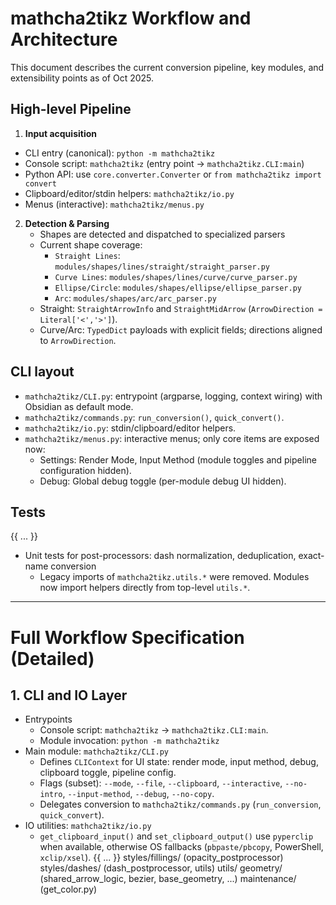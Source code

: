 # mathcha2tikz Workflow and Architecture

 This document describes the current conversion pipeline, key modules, and extensibility points as of Oct 2025.

## High-level Pipeline

 1. **Input acquisition**
  - CLI entry (canonical): `python -m mathcha2tikz`
  - Console script: `mathcha2tikz` (entry point -> `mathcha2tikz.CLI:main`)
  - Python API: use `core.converter.Converter` or `from mathcha2tikz import convert`
  - Clipboard/editor/stdin helpers: `mathcha2tikz/io.py`
  - Menus (interactive): `mathcha2tikz/menus.py`
2. **Detection & Parsing**
   - Shapes are detected and dispatched to specialized parsers
   - Current shape coverage:
     - `Straight Lines`: `modules/shapes/lines/straight/straight_parser.py`
     - `Curve Lines`: `modules/shapes/lines/curve/curve_parser.py`
     - `Ellipse/Circle`: `modules/shapes/ellipse/ellipse_parser.py`
     - `Arc`: `modules/shapes/arc/arc_parser.py`
   - Straight: `StraightArrowInfo` and `StraightMidArrow` (`ArrowDirection = Literal['<','>']`).
   - Curve/Arc: `TypedDict` payloads with explicit fields; directions aligned to `ArrowDirection`.
 
## CLI layout
 - `mathcha2tikz/CLI.py`: entrypoint (argparse, logging, context wiring) with Obsidian as default mode.
 - `mathcha2tikz/commands.py`: `run_conversion()`, `quick_convert()`.
 - `mathcha2tikz/io.py`: stdin/clipboard/editor helpers.
 - `mathcha2tikz/menus.py`: interactive menus; only core items are exposed now:
   - Settings: Render Mode, Input Method (module toggles and pipeline configuration hidden).
   - Debug: Global debug toggle (per-module debug UI hidden).
 
## Tests

{{ ... }}
- Unit tests for post-processors: dash normalization, deduplication, exact-name conversion
  - Legacy imports of `mathcha2tikz.utils.*` were removed. Modules now import helpers directly from top-level `utils.*`.

---

# Full Workflow Specification (Detailed)


## 1. CLI and IO Layer

- Entrypoints
  - Console script: `mathcha2tikz` -> `mathcha2tikz.CLI:main`.
  - Module invocation: `python -m mathcha2tikz`
- Main module: `mathcha2tikz/CLI.py`
  - Defines `CLIContext` for UI state: render mode, input method, debug, clipboard toggle, pipeline config.
  - Flags (subset): `--mode`, `--file`, `--clipboard`, `--interactive`, `--no-intro`, `--input-method`, `--debug`, `--no-copy`.
  - Delegates conversion to `mathcha2tikz/commands.py` (`run_conversion`, `quick_convert`).
- IO utilities: `mathcha2tikz/io.py`
  - `get_clipboard_input()` and `set_clipboard_output()` use `pyperclip` when available, otherwise OS fallbacks (`pbpaste/pbcopy`, PowerShell, `xclip/xsel`).
{{ ... }}
  styles/fillings/       (opacity_postprocessor)
  styles/dashes/         (dash_postprocessor, utils)
utils/
  geometry/              (shared_arrow_logic, bezier, base_geometry, ...)
  maintenance/           (get_color.py)
```
